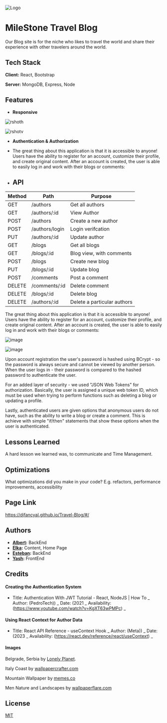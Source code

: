 ![Logo](https://github.com/DJFancyAl/Travel-Blog/assets/104106586/2b361142-ef0a-4eb9-a24c-c587c0da1486)

# MileStone Travel Blog

Our Blog site is for the niche who likes to travel the world and share their experience with other travelers around the world.

## Tech Stack

**Client:** React, Bootstrap

**Server:** MongoDB, Express, Node

## Features

- **Responsive**

![rshoth](https://github.com/DJFancyAl/Travel-Blog/assets/104106586/be56dc5a-1190-4ebc-94c3-93f821b41b68)

![rshotv](https://github.com/DJFancyAl/Travel-Blog/assets/104106586/ff70c031-98b6-46fe-81f4-a582a29076a7)

- **Authentication & Authorization**
- The great thing about this application is that it is accessible to anyone! Users have the ability to register for an account, customize their profile, and create original content. After an account is created, the user is able to easily log in and work with their blogs or comments:

- ## API
| Method | Path                                 | Purpose                                   |
| ------ | ------------------------------------ | ----------------------------------------- |
| GET    | /authors                             | Get all authors                           |
| GET    | /authors/:id                         | View Author                               |
| POST   | /authors                             | Create a new author                       |
| POST   | /authors/login                       | Login verifcation                         |
| PUT    | /authors/:id                         | Update author                             |
| GET    | /blogs                               | Get all blogs                             |
| GET    | /blogs/:id                           | Blog view, with comments                  |
| POST   | /blogs                               | Create new blog                           |
| PUT    | /blogs/:id                           | Update blog                               |
| POST   | /comments                            | Post a comment                            |
| DELETE | /comments/:id                        | Delete comment                            |
| DELETE | /blogs/:id                           | Delete blog                               |
| DELETE | /authors/:id                         | Delete a particular authors               |


The great thing about this application is that it is accessible to anyone! Users have the ability to register for an account, customize their profile, and create original content. After an account is created, the user is able to easily log in and work with their blogs or comments:

![image](https://github.com/DJFancyAl/Travel-Blog/assets/80846699/d896047e-87c0-4c93-a410-6f3b3d243919)

![image](https://github.com/DJFancyAl/Travel-Blog/assets/80846699/fc8299ca-813b-45df-beb0-25c8390870d1)

Upon account registration the user's password is hashed using BCrypt - so the password is always secure and cannot be viewed by another person. When the user logs in - their password is compared to the hashed password to authenticate the user.

For an added layer of security - we used "JSON Web Tokens" for authorization. Basically, the user is assigned a unique web token ID, which must be used when trying to perform functions such as deleting a blog or updating a profile.

Lastly, authenticated users are given options that anonymous users do not have, such as the ability to write a blog or create a comment. This is achieve with simple "if/then" statements that show these options when the user is authenticated.

## Lessons Learned

A hard lesson we learned was, to communicate and Time Management.

## Optimizations

What optimizations did you make in your code? E.g. refactors, performance improvements, accessibility

## Page Link
https://djfancyal.github.io/Travel-Blog/#/

## Authors

- **[Albert](https://github.com/DJFancyAl):** BackEnd
- **[Elka](https://github.com/Elka1214):** Content, Home Page
- **[Esteban](https://github.com/ebarroso2214):** BackEnd
- **[Yash](https://github.com/YashxPatel):** FrontEnd

## Credits

#### Creating the Authentication System

- Title: Authentication With JWT Tutorial - React, NodeJS | How To _ Author: (PedroTech)) _ Date: (2021 _ Availability: (https://www.youtube.com/watch?v=KgXT63wPMPc) _

#### Using React Context for Author Data

- Title: React API Reference - useContext Hook _ Author: (Meta)) _ Date: (2023 _ Availability: (https://react.dev/reference/react/useContext) _

#### Images

Belgrade, Serbia by [Lonely Planet](https://lp-cms-production.imgix.net/features/2017/09/Belgrade-Knez-Mihailova-street-af958c3aa30c.jpg?auto=format&fit=crop&ar=1:1&q=75&w=1024).

Italy Coast by [wallpapercrafter.com](https://wallpapercrafter.com/th800/33038-Italy-coast-4K-4k-wallpaper-4K-Tyrrhenian-Sea-houses-sky-clouds-booking-rest-travel.jpg)

Mountain Wallpaper by [memes.co](https://memes.co.in/wallpapers/uploads/1625904083.jpg)

Men Nature and Landscapes by [wallpaperflare.com](https://c0.wallpaperflare.com/preview/453/499/723/men-nature-and-landscapes-travel-adventure.jpg)

## License

[MIT](https://choosealicense.com/licenses/mit/)

